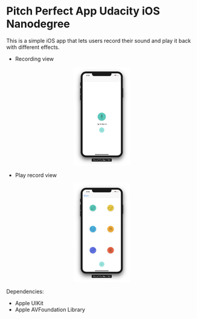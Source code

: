 # Pitch Perfect App Udacity iOS Nanodegree

This is a simple iOS app that lets users record their sound and play it back with different effects.

- Recording view
<p align="center">
  <img src="docs/record.png" width="149" height="260">
</p>

- Play record view
<p align="center">
  <img src="docs/playSound.png" width="149" height="260">
</p>

Dependencies:
- Apple UIKit
- Apple AVFoundation Library
